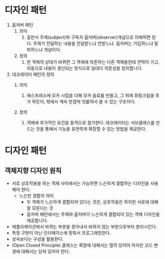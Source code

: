 # 디자인 패턴
1. 옵저버 패턴
    1. 의미
        1. 출판사 주제(subject)와 구독자 옵저버(observer)개념으로 이해하면 된다. 주제가 전달하는 내용을 전달받느냐 안받느냐. 옵저버는 가입하느냐 탈퇴하느냐 개념이다.
    2. 정의
        1. 한 객체의 상태가 바뀌면 그 객체에 의존하는 다른 객체들한테 연락이 가고, 자동으로 내용이 갱신되는 방식으로 일대다 의존성을 정의합니다.
2. 데코레이터 패턴의 정의
    1. 의미
        1. 에스프레소에 모카 시럽을 더해 모카 음료를 만들고, 그 위에 휘핑크림을 추가 하듯이, 밖에서 계속 한겹씩 덧붙여서 쓸 수 있는 구조이다. 

    2. 정의
        1. 객체에 추가적인 요건을 동적으로 첨가한다. 데코레이터는 서브클래스를 만드는 것을 통해서 기능을 유연하게 확장할 수 있는 방법을 제공한다.  


# 디자인 패턴 

## 객체지향 디자인 원칙
- 서로 상호작용을 하는 객체 사이에서는 가능하면 느슨하게 결합하는 디자인을 사용해야 한다.
    - 느슨한 경합의 의미 
        - 두 객체가 느슨하게 결합되어 있다는 것은, 상호작용은 하지만 서로에 대해 잘 모른다는 것
        - 옵저버 패턴에서는 주제와 옵저버가 느슨하게 결합되어 있는 객체 디자인을 제공합니다.
- 애플리케이션에서 바뀌는 부분을 찾아내서 바뀌지 않는 부분으로부터 분리시킨다.
- 특정 구현이 아닌 인터페이스에 맞춰서 프로그래밍한다. 
- 상속보다는 구성을 활용한다.
- (Open Closed Principle) 클래스는 확장에 대해서는 열려 있어야 하지만 코드 변경에 대해서는 닫혀 있어야 한다.
